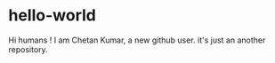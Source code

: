 # hello-world

Hi humans ! 
I am Chetan Kumar, a new github user.
it's just an another repository.

